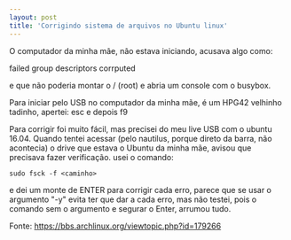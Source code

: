```yaml
---
layout: post
title: 'Corrigindo sistema de arquivos no Ubuntu linux'
---
```


O computador da minha mãe, não estava iniciando, acusava algo como:

failed group descriptors corrputed

e que não poderia montar o / (root) e abria um console com o busybox.

Para iniciar pelo USB no computador da minha mãe, é um HPG42 velhinho tadinho, apertei: esc e depois f9

Para corrigir foi muito fácil, mas precisei do meu live USB com o ubuntu 16.04. Quando tentei acessar (pelo nautilus, porque direto da barra, não acontecia) o drive que estava o Ubuntu da minha mãe, avisou que precisava fazer verificação. usei o comando:

```
sudo fsck -f <caminho>
```

e dei um monte de ENTER para corrigir cada erro, parece que se usar o argumento "-y" evita ter que dar <Enter> a cada erro, mas não testei, pois o comando sem o argumento e segurar o Enter, arrumou tudo.

Fonte: https://bbs.archlinux.org/viewtopic.php?id=179266
